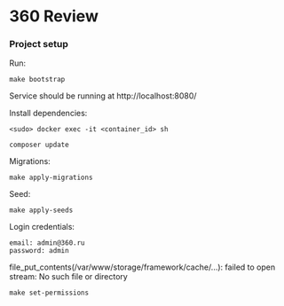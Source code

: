 # 360 Review

### Project setup

Run:

```
make bootstrap
```

Service should be running at http://localhost:8080/

Install dependencies:

```
<sudo> docker exec -it <container_id> sh

composer update

```

Migrations:

```
make apply-migrations
```

Seed:

```
make apply-seeds
```

Login credentials:

```
email: admin@360.ru
password: admin
```

file_put_contents(/var/www/storage/framework/cache/...): failed to open stream: No such file or directory

```
make set-permissions
```
